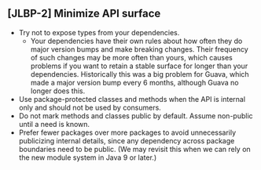 [JLBP-2] Minimize API surface
-----------------------------

- Try not to expose types from your dependencies.
  - Your dependencies have their own rules about how often
    they do major version bumps and make breaking changes.
    Their frequency of such changes may be more often than yours,
    which causes problems if you want to retain a stable surface for
    longer than your dependencies. Historically this was a
    big problem for Guava, which made a major version bump
    every 6 months, although Guava no longer does this.
- Use package-protected classes and methods when the API is internal
  only and should not be used by consumers.
- Do not mark methods and classes public by default.
  Assume non-public until a need is known.
- Prefer fewer packages over more packages to avoid
  unnecessarily publicizing internal details,
  since any dependency across package boundaries need to be
  public. (We may revisit this when we can rely on
  the new module system in Java 9 or later.) 
